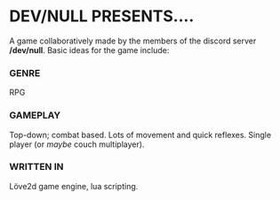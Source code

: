 # DEV/NULL PRESENTS....
A game collaboratively made by the members of the discord server **/dev/null**. Basic ideas for the game include:

### GENRE
RPG

### GAMEPLAY
Top-down; combat based. Lots of movement and quick reflexes. Single player (or *maybe* couch multiplayer).

### WRITTEN IN
Löve2d game engine, lua scripting.
